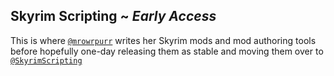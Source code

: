 ## Skyrim Scripting ~ _Early Access_

This is where [`@mrowrpurr`](https://github.com/mrowrpurr) writes her Skyrim mods and mod authoring tools before hopefully one-day releasing them as stable and moving them over to [`@SkyrimScripting`](https://github.com/SkyrimScripting)
